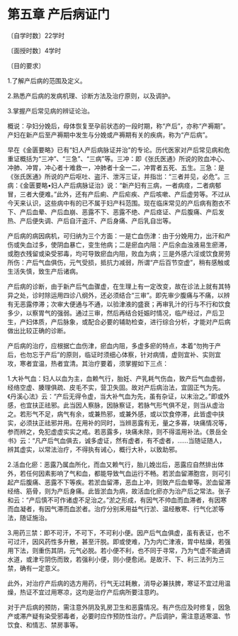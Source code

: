 # 第五章 产后病证门

〔自学时数〕22学时

〔面授时数〕4学时

〔目的要求〕

1.了解产后病的范围及定义。

2.熟悉产后病的发病机理、诊断方法及治疗原则，以及调护。

3.掌握产后常见病的辨证论治。

概说：孕妇分娩后，母体恢复至孕前状态的一段时期，称“产后”，亦称“产褥期”。产妇在新产后至产褥期中发生与分娩或产褥期有关的疾病，称为“产后病”。

早在《金匮要略》已有“妇人产后病脉证并治"的专论。历代医家对产后常见病和危重证概括为“三冲”、“三急”、“三病”等。三冲：即《张氏医通》所说的败血冲心、冲肺、冲胃，冲心者十难救一，冲肺者十全一二，冲胃者五死、五生。三急：是《张氏医通》所说的产后呕吐、盗汗、泄泻三证，并指岀：“三者并见，必危”。三病：《金匮要略•妇人产后病脉证治》说：“新产妇有三病，一者病痉，二者病郁冒，三者大便难。”此外，还有产后痢、产后疟疾、产后咳嗽、产后虚劳等。不过从今天来认识，这些病中有的已不属于妇产科范围。现在临床常见的产后病有胞衣不下、产后血晕、产后血崩、恶露不下、恶露不绝、产后痉证、产后腹痛、产后发热、产后便失调、产后自汗盗汗、产后身痛、产后乳自岀等。

产后病的病因病机，可归纳为三个方面：一是亡血伤津：由于分娩用力，出汗和产伤或失血过多，使阴血暴亡，变生他病；二是瘀血内阻：产后余血浊液易生瘀滞，或胞衣残留或染受邪毒，均可导致瘀血内阻，败血为病；三是外感六淫或饮食房劳所伤：产后气血俱伤，元气受损，抵抗力减弱，所谓“产后百节空虚”，稍有感触或生活失慎，致生产后诸病。

产后病的诊断，由于新产后气血骤虚，在生理上有一定改变，故在诊法上就有其特异之处，诊时除运用四诊八纲外，还必须结合“三审”。即先审少腹痛与不痛，以辨有无恶露停滞；次审大便通与不通，以验津液的盛衰；再审乳汁的行与不行和饮食多少，以察胃气的强弱。通过三审，然后再结合妊娠时情况，临产经过，产后卫生，产妇体质，产后脉象，或配合必要的辅助检查，进行综合分析，才能对产后病做出比较正确的诊断。

产后病的治疗，应根据亡血伤津，瘀血内阻，多虚多瘀的特点，本着“勿拘于产后，也勿忘于产后”的原则，临证时须细心体察，针对病情，虚则宜补、实则宜攻，寒者宜温，热者宜清。其治疗要着，须掌握如下三点：

1.大补气血：妇人以血为主，血赖气行，胎妊、产乳耗气伤血，致产后气血虚弱，经络空虚、腠理俱疏、皮毛不实，营卫失固。故对产后病治法，宜固正气为先。《丹溪心法》云：“产后无得令虚，当大补气血为先，虽有杂证，以末治之。”即或外感，也宜扶正祛邪。此当因人察脉，因脉察证，若脉气形气俱不足，则当从虚治之。若形气不足，病气有余，或兼热邪，或兼外感，或以饮食停滞，此皆虚中挟实，必须扶正祛邪并用。在用补的同时，当辨恶露有无，量之多寡，块痛情况等，参而辨之，免犯虚虚实实之戒。若恶露多，块痛未除，则不得滥用补法。《景岳全书》云：“凡产后气血俱去，诚多虚证，然有虚者，有不虚者，……当随证随人，辨其虚实，以常法治疗，不得执有诫心，概行大补，以致助邪。

2.活血化瘀：恶露乃属血所化，而血又赖气行，胎儿娩岀后，恶露应自然排出体外，若任何因素影响了气和血，都能导致气血运行不畅。若淤血留滞胞宫，则可引起产后腹痛、恶露不下等疾。若淤血留滞，恶血上冲，则致产后血晕等。淤血留滞经络、筋骨，则为产后身痛。此皆淤血为病，故活血化瘀亦为治产后之常法。张子和云：“产后慎不可作诸虚不足治之。”淤之形成，有因气不帅血而血滞者，有因寒而血凝者，有因气滞而血淤者。治疗分别釆用益气行淤、温经散寒、行气化淤等法，随证施治。

3.用药三禁：即不可汗，不可下，不可利小便。因产后气血俱虚，虽有表证，也不可过汗，因风药性多升散，甚至汗脱。即或使难，乃为内亡津液，胃中枯燥，若强用下法，则重伤其阴，元气必脱。若小便不利，也不同于寻常，乃为气虚不能通调水道，或津亏阴伤而致，若强利小便，则小便愈闭。是故汗、下、利三法列为三禁，确有一定意义。

此外，对治疗产后病的选方用药，行气无过耗散，消导必兼扶脾，寒证不宜过用温燥，热证不宜过用寒凉，这均是治疗产后病所要注意旳。

对于产后病的预防，需注意外阴及乳房卫生和恶露情况。有产伤应及时修复，因急产或滞产疑有染受邪毒者，必要时应作预防性治疗。产后调护，需注意适寒温、节饮食、和情志、禁房事等。
